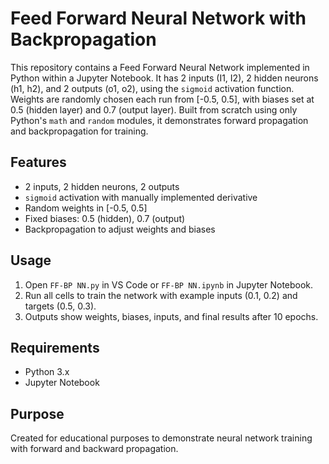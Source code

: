 # Feed Forward Neural Network with Backpropagation

This repository contains a Feed Forward Neural Network implemented in Python within a Jupyter Notebook. It has 2 inputs (I1, I2), 2 hidden neurons (h1, h2), and 2 outputs (o1, o2), using the `sigmoid` activation function. Weights are randomly chosen each run from [-0.5, 0.5], with biases set at 0.5 (hidden layer) and 0.7 (output layer). Built from scratch using only Python's `math` and `random` modules, it demonstrates forward propagation and backpropagation for training.

## Features
- 2 inputs, 2 hidden neurons, 2 outputs
- `sigmoid` activation with manually implemented derivative
- Random weights in [-0.5, 0.5]
- Fixed biases: 0.5 (hidden), 0.7 (output)
- Backpropagation to adjust weights and biases

## Usage
1. Open `FF-BP NN.py` in VS Code or `FF-BP NN.ipynb` in Jupyter Notebook.
2. Run all cells to train the network with example inputs (0.1, 0.2) and targets (0.5, 0.3).
3. Outputs show weights, biases, inputs, and final results after 10 epochs.

## Requirements
- Python 3.x
- Jupyter Notebook

## Purpose
Created for educational purposes to demonstrate neural network training with forward and backward propagation.
